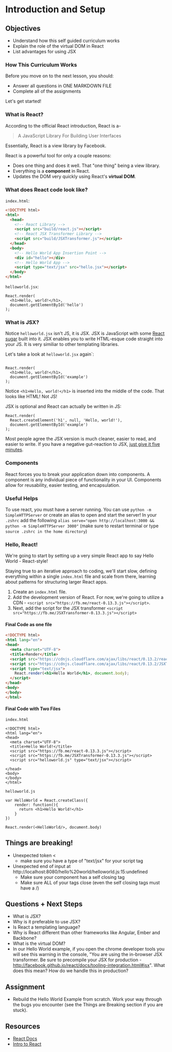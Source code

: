 # Introduction and Setup

## Objectives

* Understand how this self guided curriculum works
* Explain the role of the virtual DOM in React
* List advantages for using JSX

### How This Curriculum Works

Before you move on to the next lesson, you should:

* Answer all questions in ONE MARKDOWN FILE
* Complete all of the assignments 

Let's get started!

### What is React?

According to the official React introduction, React is a-

> A JavaScript Library For Building User Interfaces

Essentially, React is a view library by Facebook.

React is a powerful tool for only a couple reasons:
* Does one thing and does it well. That "one thing" being a view library.
* Everything is a **component** in React.
* Updates the DOM very quickly using React's **virtual DOM**.

### What does React code look like?

`index.html`:
```html
<!DOCTYPE html>
<html>
  <head>
    <!-- React Library -->
    <script src="build/react.js"></script>
    <!-- React JSX Transformer Library -->
    <script src="build/JSXTransformer.js"></script>
  </head>
  <body>
    <!-- Hello World App Insertion Point -->
    <div id="hello"></div>
    <!-- Hello World App -->
    <script type="text/jsx" src="hello.jsx"></script>
  </body>
</html>
```

`helloworld.jsx`:

```
React.render(
  <h1>Hello, world!</h1>,
  document.getElementById('hello')
);
```

### What is JSX?

Notice `helloworld.jsx` isn't JS, it is JSX.
JSX is JavaScript with some [React sugar](https://facebook.github.io/react/docs/jsx-in-depth.html) built into it.
JSX enables you to write HTML-esque code straight into your JS.
It is very similiar to other templating libraries.

Let's take a look at `helloworld.jsx` again`:
```

React.render(
  <h1>Hello, world!</h1>,
  document.getElementById('example')
);
```
Notice `<h1>Hello, world!</h1>` is inserted into the middle of the code.
That looks like HTML! Not JS!

JSX is optional and React can actually be written in JS:

```
React.render(
  React.createElement('h1', null, 'Hello, world!'),
  document.getElementById('example')
);
```

Most people agree the JSX version is much cleaner,
easier to read, and easier to write.
If you have a negative gut-reaction to JSX,
[just give it five minutes](https://signalvnoise.com/posts/3124-give-it-five-minutes).

### Components

React forces you to break your application down into components.
A component is any individual piece of functionality in your UI.
Components allow for reusability, easier testing, and encapsulation.

### Useful Helps

To use react, you must have a server running. You can use `python -m SimpleHTTPServer` or create an alias to open and start the server! In your `.zshrc` add the following `alias serve="open http://localhost:3000 && python -m SimpleHTTPServer 3000"` (make sure to restart terminal or type `source .zshrc in the home directory`)

### Hello, React!

We're going to start by setting up a very simple React app to say Hello World - React-style!

Staying true to an iterative approach to coding, we'll start slow, defining everything within a single `index.html` file and scale from there, learning about patterns for structuring larger React apps.

1. Create an `index.html` file.
1. Add the development version of React. For now, we're going to utilize a CDN - `<script src="https://fb.me/react-0.13.3.js"></script>`.
1. Next, add the script for the JSX transformer `<script src="https://fb.me/JSXTransformer-0.13.3.js"></script>`


#### Final Code as one file


``` html
<!DOCTYPE html>
<html lang="en">
<head>
  <meta charset="UTF-8">
  <title>Render</title>
  <script src="https://cdnjs.cloudflare.com/ajax/libs/react/0.13.2/react.js"></script>
  <script src="https://cdnjs.cloudflare.com/ajax/libs/react/0.13.2/JSXTransformer.js"></script>
  <script type="text/jsx">
    React.render(<h1>Hello World</h1>, document.body);
  </script>
</head>
<body>
</body>
</html>
```

#### Final Code with Two Files

`index.html`

``` 
<!DOCTYPE html>
<html lang="en">
<head>
  <meta charset="UTF-8">
  <title>Hello World!</title>
  <script src="https://fb.me/react-0.13.3.js"></script>
  <script src="https://fb.me/JSXTransformer-0.13.3.js"></script>
  <script src="helloworld.js" type="text/jsx"></script>

</head>
<body>
</body>
</html>
```

`helloworld.js`

``` 
var HelloWorld = React.createClass({
    render: function(){
      return <h1>Hello World!</h1>
    }
})

React.render(<HelloWorld/>, document.body)
```

## Things are breaking!

- Unexpected token <
	- make sure you have a type of "text/jsx" for your script tag
- Unexpected end of input at http://localhost:8080/hello%20world/helloworld.js:15:undefined
	- Make sure your component has a self closing tag 
  - Make sure ALL of your tags close (even the self closing tags must have a /) 
		 	

## Questions + Next Steps

* What is JSX?
* Why is it preferable to use JSX?
* Is React a templating language?
* Why is React different than other frameworks like Angular, Ember and Backbone?
* What is the virtual DOM? 
* In our Hello World example, if you open the chrome developer tools you will see this warning in the console, "You are using the in-browser JSX transformer. Be sure to precompile your JSX for production - http://facebook.github.io/react/docs/tooling-integration.html#jsx". What does this mean? How do we handle this in production?

## Assignment 

- Rebuild the Hello World Example from scratch. Work your way through the bugs you encounter (see the Things are Breaking section if you are stuck).

## Resources

* [React Docs](http://facebook.github.io/react/index.html)
* [Intro to React](http://developer.telerik.com/featured/introduction-to-the-react-javascript-framework/)

